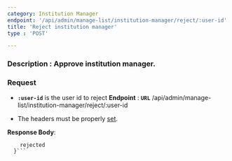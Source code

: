 ```yaml
---
category: Institution Manager
endpoint: '/api/admin/manage-list/institution-manager/reject/:user-id'
title: 'Reject institution manager'
type : 'POST'

---
```

### **Description** : Approve institution manager.
### Request

* **`:user-id`** is the user id to reject
**Endpoint** : **`URL`** /api/admin/manage-list/institution-manager/reject/:user-id

* The headers must be properly [set](#/Info-setting-headers-token).

**Response Body**: 

```{
    rejected
  }```

